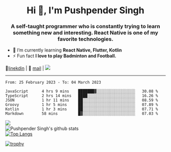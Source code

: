 <h1 align="center">Hi 👋, I'm Pushpender Singh</h1>
<h3 align="center">A self-taught programmer who is constantly trying to learn something new and interesting. React Native is one of my favorite technologies.</h3>

- 🌱 I’m currently learning **React Native, Flutter, Kotlin**
- ⚡ Fun fact **I love to play Badminton and Football.**

👔[linekdin](https://www.linkedin.com/in/pushpender-singh-240061202/) | 📧 [mail](mailto:pushpendersingh@p2devs.com) | ![](https://komarev.com/ghpvc/?username=pushpender-singh-ap&color=blue)


---

<!--START_SECTION:waka-->

```text
From: 25 February 2023 - To: 04 March 2023

JavaScript      4 hrs 9 mins    ███████▓░░░░░░░░░░░░░░░░░   30.08 %
TypeScript      2 hrs 14 mins   ████░░░░░░░░░░░░░░░░░░░░░   16.26 %
JSON            1 hr 11 mins    ██░░░░░░░░░░░░░░░░░░░░░░░   08.59 %
Groovy          1 hr 5 mins     ██░░░░░░░░░░░░░░░░░░░░░░░   07.89 %
Kotlin          1 hr 3 mins     ██░░░░░░░░░░░░░░░░░░░░░░░   07.71 %
Markdown        58 mins         █▓░░░░░░░░░░░░░░░░░░░░░░░   07.03 %
```

<!--END_SECTION:waka-->

<img align="left" src="https://github-readme-streak-stats.herokuapp.com/?user=pushpender-singh-ap&theme=dark" /></br>
![Pushpender Singh's github stats](https://github-readme-stats.vercel.app/api?username=pushpender-singh-ap&show_icons=true&theme=radical&count_private=true)</br>
[![Top Langs](https://github-readme-stats.vercel.app/api/top-langs/?username=pushpender-singh-ap&theme=radical)](https://github.com/pushpender-singh-ap/github-readme-stats)

[![trophy](https://github-profile-trophy.vercel.app/?username=pushpender-singh-ap&theme=radical)](https://github.com/pushpender-singh-ap/pushpender-singh-ap)
